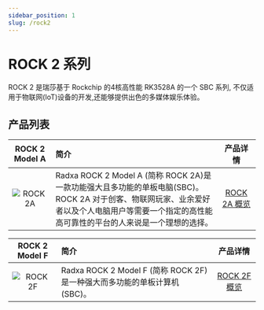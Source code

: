 ```yaml
---
sidebar_position: 1
slug: /rock2
---
```


# ROCK 2 系列

ROCK 2 是瑞莎基于 Rockchip 的4核高性能 RK3528A 的一个 SBC 系列, 不仅适用于物联网(IoT)设备的开发,还能够提供出色的多媒体娱乐体验。

## 产品列表

|               ROCK 2 Model A               | 简介                                                                                                                                                                                                  |                   产品详情                    |
| :----------------------------------------: | :---------------------------------------------------------------------------------------------------------------------------------------------------------------------------------------------------- | :-------------------------------------------: |
| ![ROCK 2A](/img/rock2a/ROCK-2A-comic.webp) | Radxa ROCK 2 Model A (简称 ROCK 2A)是一款功能强大且多功能的单板电脑(SBC)。<br/>ROCK 2A 对于创客、物联网玩家、业余爱好者以及个人电脑用户等需要一个指定的高性能高可靠性的平台的人来说是一个理想的选择。 | [ROCK 2A 概览](/rock2/rock2a/getting-started) |

|               ROCK 2 Model F               | 简介                                                                     |                   产品详情                    |
| :----------------------------------------: | :----------------------------------------------------------------------- | :-------------------------------------------: |
| ![ROCK 2F](/img/rock2f/ROCK-2F-comic.webp) | Radxa ROCK 2 Model F (简称 ROCK 2F)是一种强大而多功能的单板计算机(SBC)。 | [ROCK 2F 概览](/rock2/rock2f/getting-started) |
